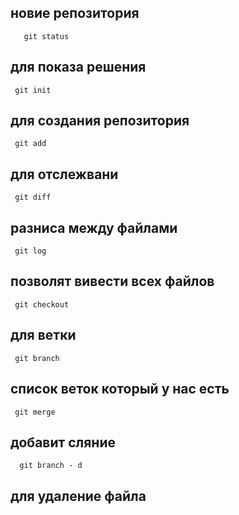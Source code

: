 ## новие репозитория 
       git status 
## для показа решения 
     git init
  ## для создания репозитория 
     git add 
  ## для отслежвани 
     git diff 
 ## разниса между файлами 
     git log
 ## позволят вивести всех файлов 
     git checkout 
  ## для ветки
     git branch 
  ## список веток который у нас есть 
     git merge
  ## добавит сляние 
      git branch - d 
   ## для удаление файла 
